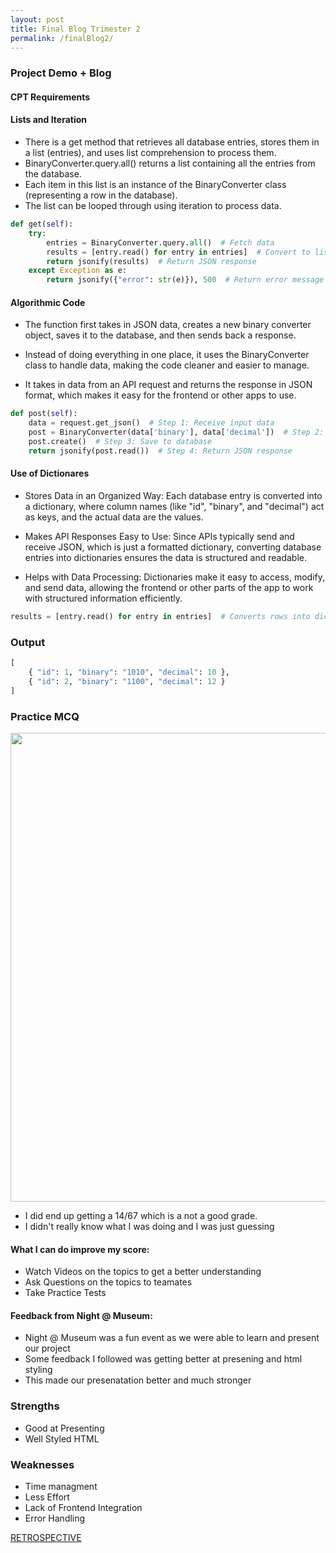```yaml
---
layout: post
title: Final Blog Trimester 2
permalink: /finalBlog2/
---
```


### Project Demo + Blog

#### CPT Requirements

#### Lists and Iteration

- There is a get method that retrieves all database entries, stores them in a list (entries), and uses list comprehension to process them.
- BinaryConverter.query.all() returns a list containing all the entries from the database.
- Each item in this list is an instance of the BinaryConverter class (representing a row in the database).
- The list can be looped through using iteration to process data.


```python
def get(self):
    try:
        entries = BinaryConverter.query.all()  # Fetch data
        results = [entry.read() for entry in entries]  # Convert to list
        return jsonify(results)  # Return JSON response
    except Exception as e:
        return jsonify({"error": str(e)}), 500  # Return error message

```

#### Algorithmic Code
-  The function first takes in JSON data, creates a new binary converter object, saves it to the database, and then sends back a response.

- Instead of doing everything in one place, it uses the BinaryConverter class to handle data, making the code cleaner and easier to manage.

- It takes in data from an API request and returns the response in JSON format, which makes it easy for the frontend or other apps to use.

```python
def post(self):
    data = request.get_json()  # Step 1: Receive input data
    post = BinaryConverter(data['binary'], data['decimal'])  # Step 2: Create new object
    post.create()  # Step 3: Save to database
    return jsonify(post.read())  # Step 4: Return JSON response

```

#### Use of Dictionares 
- Stores Data in an Organized Way: Each database entry is converted into a dictionary, where column names (like "id", "binary", and "decimal") act as keys, and the actual data are the values.

- Makes API Responses Easy to Use: Since APIs typically send and receive JSON, which is just a formatted dictionary, converting database entries into dictionaries ensures the data is structured and readable.

- Helps with Data Processing: Dictionaries make it easy to access, modify, and send data, allowing the frontend or other parts of the app to work with structured information efficiently.

``` python 
results = [entry.read() for entry in entries]  # Converts rows into dictionaries
```

### Output
```python
[
    { "id": 1, "binary": "1010", "decimal": 10 },
    { "id": 2, "binary": "1100", "decimal": 12 }
]

```

### Practice MCQ

<img src="{{site.baseurl}}/navigation/images/MCQ.png" width="750px">

- I did end up getting a 14/67 which is a not a good grade. 
- I didn't really know what I was doing and I was just guessing

#### What I can do improve my score:
- Watch Videos on the topics to get a better understanding
- Ask Questions on the topics to teamates
- Take Practice Tests


#### Feedback from Night @ Museum:

- Night @ Museum was a fun event as we were able to learn and present
our project 
- Some feedback I followed was getting better at presening and html styling
- This made our presenatation better and much stronger 

### Strengths 

- Good at Presenting 
- Well Styled HTML

### Weaknesses
- Time managment
- Less Effort
- Lack of Frontend Integration
- Error Handling





<a href="http://127.0.0.1:4887/binaryFrontend/finalBlog3/" target="_blank">RETROSPECTIVE</a>









